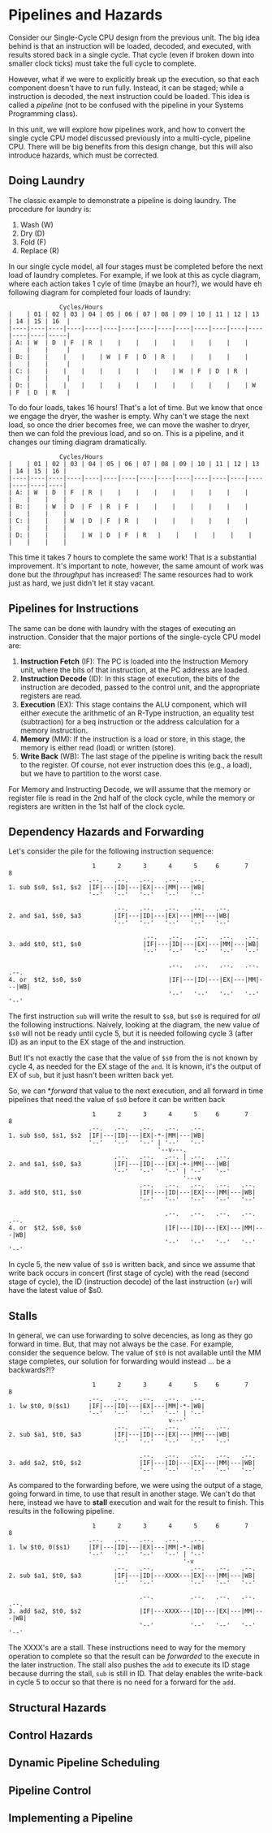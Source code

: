 # Pipelines and Hazards

Consider our Single-Cycle CPU design from the previous unit. The big idea behind
is that an instruction will be loaded, decoded, and executed, with results
stored back in a single cycle. That cycle (even if broken down into smaller
clock ticks) must take the full cycle to complete. 

However, what if we were to explicitly break up the execution, so that each
component doesn't have to run fully. Instead, it can be staged; while a
instruction is decoded, the next instruction could be loaded. This idea is
called a *pipeline* (not to be confused with the pipeline in your Systems
Programming class).

In this unit, we will explore how pipelines work, and how to convert the single
cycle CPU model discussed previously into a multi-cycle, pipeline CPU. There
will be big benefits from this design change, but this will also introduce
hazards, which must be corrected.


## Doing Laundry

The classic example to demonstrate a pipeline is doing laundry. The procedure
for laundry is:

1. Wash (W)
2. Dry (D)
3. Fold (F)
4. Replace (R)

In our single cycle model, all four stages must be completed before the next
load of laundry completes. For example, if we look at this as cycle diagram,
where each action takes 1 cyle of time (maybe an hour?), we would have eh
following diagram for completed four loads of laundry:


```
              Cycles/Hours
|    | 01 | 02 | 03 | 04 | 05 | 06 | 07 | 08 | 09 | 10 | 11 | 12 | 13 | 14 | 15 | 16  |
|----|----|----|----|----|----|----|----|----|----|----|----|----|----|----|----|-----|
| A: | W  | D  | F  | R  |    |    |    |    |    |    |    |    |    |    |    |     |
| B: |    |    |    |    | W  | F  | D  | R  |    |    |    |    |    |    |    |     |
| C: |    |    |    |    |    |    |    |    | W  | F  | D  | R  |    |    |    |     |
| D: |    |    |    |    |    |    |    |    |    |    |    |    | W  | F  | D  | R   |
```

To do four loads, takes 16 hours! That's a lot of time. But we know that once we
engage the dryer, the washer is empty. Why can't we stage the next load, so once
the drier becomes free, we can move the washer to dryer, then we can fold the
previous load, and so on. This is a pipeline, and it changes our timing diagram
dramatically.


```
              Cycles/Hours
|    | 01 | 02 | 03 | 04 | 05 | 06 | 07 | 08 | 09 | 10 | 11 | 12 | 13 | 14 | 15 | 16 |
|----|----|----|----|----|----|----|----|----|----|----|----|----|----|----|----|----|
| A: | W  | D  | F  | R  |    |    |    |    |    |    |    |    |    |    |    |    |
| B: |    | W  | D  | F  | R  | F  |    |    |    |    |    |    |    |    |    |    |
| C: |    |    | W  | D  | F  | R  |    |    |    |    |    |    |    |    |    |    |
| D: |    |    |    | W  | D  | F  | R   |    |    |    |    |    |    |    |    |    |
```


This time it takes 7 hours to complete the same work! That is a substantial
improvement. It's important to note, however, the same amount of work was done
but the *throughput* has increased! The same resources had to work just as hard,
we just didn't let it stay vacant.

## Pipelines for Instructions

The same can be done with laundry with the stages of executing an
instruction. Consider that the major portions of the single-cycle CPU model are:


1. **Instruction Fetch** (IF): The PC is loaded into the Instruction Memory unit,
   where the bits of that instruction, at the PC address are loaded.
2. **Instruction Decode** (ID): In this stage of execution, the bits of the
   instruction are decoded, passed to the control unit, and the appropriate
   registers are read.
3. **Execution** (EX): This stage contains the ALU component, which will either
   execute the arithmetic of an R-Type instruction, an equality test
   (subtraction) for a beq instruction or the address calculation for a memory
   instruction.
4. **Memory** (MM): If the instruction is a load or store, in this stage, the
   memory is either read (load) or written (store).
5. **Write Back** (WB): The last stage of the pipeline is writing back the
   result to the register. Of course, not ever instruction does this (e.g., a
   load), but we have to partition to the worst case.
   

For Memory and Instructing Decode, we will assume that the memory or register
file is read in the 2nd half of the clock cycle, while the memory or registers
are written in the 1st half of the clock cycle. 


## Dependency Hazards and Forwarding

Let's consider the pile for the following instruction sequence:


```
                       1      2      3      4      5     6       7       8      
                      .--.   .--.   .--.   .--.   .--.
1. sub $s0, $s1, $s2  |IF|---|ID|---|EX|---|MM|---|WB|
                      '--'   '--'   '--'   '--'   '--'
                      
                             .--.   .--.   .--.   .--.   .--.
2. and $a1, $s0, $a3         |IF|---|ID|---|EX|---|MM|---|WB|    
                             '--'   '--'   '--'   '--'   '--'
                             
                                     .--.   .--.   .--.   .--.   .--.
3. add $t0, $t1, $s0                 |IF|---|ID|---|EX|---|MM|---|WB|    
                                     '--'   '--'   '--'   '--'   '--'
                                     
                                            .--.   .--.   .--.   .--.   .--.
4. or  $t2, $s0, $s0                        |IF|---|ID|---|EX|---|MM|---|WB|
                                            '--'   '--'   '--'   '--'   '--'
```

The first instruction `sub` will write the result to `$s0`, but `$s0` is
required for *all* the following instructions. Naively, looking at the diagram,
the new value of `$s0` will not be ready until cycle 5, but it is needed
following cycle 3 (after ID) as an input to the EX stage of the and instruction.

But! It's not exactly the case that the value of `$s0` from the is not known by
cycle 4, as needed for the EX stage of the `and`. It is known, it's the output
of EX of `sub`, but it just hasn't been written back yet. 


So, we can **forward* that value to the next execution, and all forward in time
pipelines that need the value of `$s0` before it can be written back



```
                       1      2      3      4      5     6       7       8      
                      .--.   .--.   .--.   .--.   .--.
1. sub $s0, $s1, $s2  |IF|---|ID|---|EX|-*-|MM|---|WB|
                      '--'   '--'   '--' | '--'   '--'
                                         '--v---.
                             .--.   .--.   .--. | .--.   .--.
2. and $a1, $s0, $a3         |IF|---|ID|---|EX|-+-|MM|---|WB|    
                             '--'   '--'   '--' | '--'   '--'
                                                '---v
                                    .--.   .--.   .--.   .--.   .--.
3. add $t0, $t1, $s0                |IF|---|ID|---|EX|---|MM|---|WB|    
                                    '--'   '--'   '--'   '--'   '--'
                                     
                                           .--.   .--.   .--.   .--.   .--.
4. or  $t2, $s0, $s0                       |IF|---|ID|---|EX|---|MM|---|WB|
                                           '--'   '--'   '--'   '--'   '--'
```

In cycle 5, the new value of `$s0` is written back, and since we assume that
write back occurs in concert (first stage of cycle) with the read (second stage
of cycle), the ID (instruction decode) of the last instruction (`or`) will have
the latest value of $s0.


## Stalls

In general, we can use forwarding to solve decencies, as long as they go forward
in time. But, that may not always be the case. For example, consider the
sequence below. The value of `$t0` is not available until the MM stage
completes, our solution for forwarding would instead ... be a backwards?!?



```
                       1      2      3      4      5     6       7       8      
                      .--.   .--.   .--.   .--.   .--.
1. lw $t0, 0($s1)     |IF|---|ID|---|EX|---|MM|-*-|WB|
                      '--'   '--'   '--'   '--' | '--'
                                            v---'      
                             .--.   .--.   .--.   .--.   .--.
2. sub $a1, $t0, $a3         |IF|---|ID|---|EX|---|MM|---|WB|    
                             '--'   '--'   '--'   '--'   '--'
                                                 
                                    .--.   .--.   .--.   .--.   .--.
3. add $a2, $t0, $s2                |IF|---|ID|---|EX|---|MM|---|WB|    
                                    '--'   '--'   '--'   '--'   '--'
```                                    


As compared to the forwarding before, we were using the output of a stage, going
forward in time, to use that result in another stage. We can't do that here,
instead we have to **stall** execution and wait for the result to finish. This
results in the following pipeline.



```
                       1      2      3      4      5     6       7       8      
                      .--.   .--.   .--.   .--.   .--.
1. lw $t0, 0($s1)     |IF|---|ID|---|EX|---|MM|-*-|WB|
                      '--'   '--'   '--'   '--' | '--'
                                                '-v
                             .--.   .--.          .--.   .--.   .--.
2. sub $a1, $t0, $a3         |IF|---|ID|---XXXX---|EX|---|MM|---|WB|    
                             '--'   '--'          '--'   '--'   '--'
                                                 
                                    .--.          .--.   .--.   .--.   .--.
3. add $a2, $t0, $s2                |IF|---XXXX---|ID|---|EX|---|MM|---|WB|    
                                    '--'          '--'   '--'   '--'   '--'
```                                    

The XXXX's are a stall. These instructions need to way for the memory operation
to complete so that the result can be *forwarded* to the execute in the later
instruction. The stall also pushes the `add` to execute its ID stage because
durring the stall, `sub` is still in ID. That delay enables the write-back in
cycle 5 to occur so that there is no need for a forward for the `add`.


## Structural Hazards


## Control Hazards


## Dynamic Pipeline Scheduling


## Pipeline Control 


## Implementing a Pipeline
